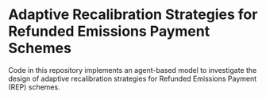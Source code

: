 # Adaptive Recalibration Strategies for Refunded Emissions Payment Schemes
Code in this repository implements an agent-based model to investigate the design of adaptive recalibration strategies for Refunded Emissions Payment (REP) schemes.
